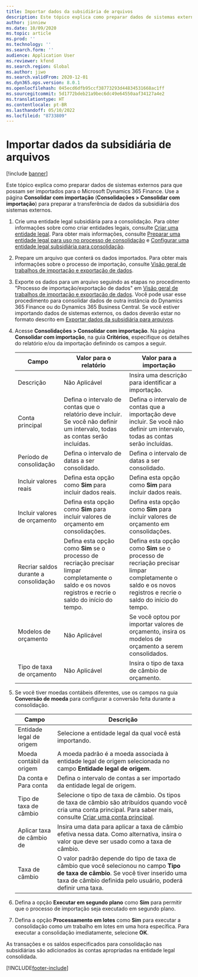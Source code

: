 ```yaml
---
title: Importar dados da subsidiária de arquivos
description: Este tópico explica como preparar dados de sistemas externos para que possam ser importados para o Microsoft Dynamics 365 Finance.
author: jinniew
ms.date: 10/09/2020
ms.topic: article
ms.prod: ''
ms.technology: ''
ms.search.form: ''
audience: Application User
ms.reviewer: kfend
ms.search.region: Global
ms.author: jiwo
ms.search.validFrom: 2020-12-01
ms.dyn365.ops.version: 8.0.1
ms.openlocfilehash: 045ecd6dfb95ccf38773293d44834531668ac1ff
ms.sourcegitcommit: 5d1772bdeb21a9bec6dc49e64550aaf34127a4e2
ms.translationtype: HT
ms.contentlocale: pt-BR
ms.lasthandoff: 05/10/2022
ms.locfileid: "8733809"
---
```

# <a name="import-subsidiary-data-from-files"></a>Importar dados da subsidiária de arquivos

[!include [banner](../includes/banner.md)]

Este tópico explica como preparar dados de sistemas externos para que possam ser importados para o Microsoft Dynamics 365 Finance. Use a página **Consolidar com importação** (**Consolidações \> Consolidar com importação**) para preparar a transferência de dados da subsidiária dos sistemas externos.

1. Crie uma entidade legal subsidiária para a consolidação. Para obter informações sobre como criar entidades legais, consulte [Criar uma entidade legal](../../fin-ops-core/fin-ops/organization-administration/tasks/create-legal-entity.md). Para obter mais informações, consulte [Preparar uma entidade legal para uso no processo de consolidação](prepare-company-for-consolidation.md) e [Configurar uma entidade legal subsidiária para consolidação](set-up-subsidiary-company-for-consolidation.md).

2. Prepare um arquivo que conterá os dados importados. Para obter mais informações sobre o processo de importação, consulte [Visão geral de trabalhos de importação e exportação de dados](../../fin-ops-core/dev-itpro/data-entities/data-import-export-job.md).
3. Exporte os dados para um arquivo seguindo as etapas no procedimento "Processo de importação/exportação de dados" em [Visão geral de trabalhos de importação e exportação de dados](../../fin-ops-core/dev-itpro/data-entities/data-import-export-job.md). Você pode usar esse procedimento para consolidar dados de outra instância do Dynamics 365 Finance ou do Dynamics 365 Business Central. Se você estiver importando dados de sistemas externos, os dados deverão estar no formato descrito em [Exportar dados da subsidiária para arquivos](export-subsidiary-data-to-file.md).
4. Acesse **Consolidações \> Consolidar com importação**. Na página **Consolidar com importação**, na guia **Critérios**, especifique os detalhes do relatório e/ou da importação definindo os campos a seguir.

    | Campo                                 | Valor para o relatório | Valor para a importação |
    |---------------------------------------|----------------------|----------------------|
    | Descrição                           | Não Aplicável | Insira uma descrição para identificar a importação. |
    | Conta principal                          | Defina o intervalo de contas que o relatório deve incluir. Se você não definir um intervalo, todas as contas serão incluídas. | Defina o intervalo de contas que a importação deve incluir. Se você não definir um intervalo, todas as contas serão incluídas. |
    | Período de consolidação                  | Defina o intervalo de datas a ser consolidado. | Defina o intervalo de datas a ser consolidado. |
    | Incluir valores reais                | Defina esta opção como **Sim** para incluir dados reais. | Defina esta opção como **Sim** para incluir dados reais. |
    | Incluir valores de orçamento                | Defina esta opção como **Sim** para incluir valores de orçamento em consolidações. | Defina esta opção como **Sim** para incluir valores de orçamento em consolidações. |
    | Recriar saldos durante a consolidação | Defina esta opção como **Sim** se o processo de recriação precisar limpar completamente o saldo e os novos registros e recrie o saldo do início do tempo. | Defina esta opção como **Sim** se o processo de recriação precisar limpar completamente o saldo e os novos registros e recrie o saldo do início do tempo. |
    | Modelos de orçamento                         | Não Aplicável | Se você optou por importar valores de orçamento, insira os modelos de orçamento a serem consolidados. |
    | Tipo de taxa de orçamento                      | Não Aplicável | Insira o tipo de taxa de câmbio de orçamento. |

6. Se você tiver moedas contábeis diferentes, use os campos na guia **Conversão de moeda** para configurar a conversão feita durante a consolidação.

    | Campo                      | Descrição |
    |----------------------------|-------------|
    | Entidade legal de origem        | Selecione a entidade legal da qual você está importando. |
    | Moeda contábil da origem | A moeda padrão é a moeda associada à entidade legal de origem selecionada no campo **Entidade legal de origem**. |
    | Da conta e Para conta       | Defina o intervalo de contas a ser importado da entidade legal de origem. |
    | Tipo de taxa de câmbio         | Selecione o tipo de taxa de câmbio. Os tipos de taxa de câmbio são atribuídos quando você cria uma conta principal. Para saber mais, consulte [Criar uma conta principal](tasks/create-main-account.md). |
    | Aplicar taxa de câmbio de   | Insira uma data para aplicar a taxa de câmbio efetiva nessa data. Como alternativa, insira o valor que deve ser usado como a taxa de câmbio. |
    | Taxa de câmbio              | O valor padrão depende do tipo de taxa de câmbio que você selecionou no campo **Tipo de taxa de câmbio**. Se você tiver inserido uma taxa de câmbio definida pelo usuário, poderá definir uma taxa. |

7. Defina a opção **Executar em segundo plano** como **Sim** para permitir que o processo de importação seja executado em segundo plano.
8. Defina a opção **Processamento em lotes** como **Sim** para executar a consolidação como um trabalho em lotes em uma hora específica. Para executar a consolidação imediatamente, selecione **OK**. 

As transações e os saldos especificados para consolidação nas subsidiárias são adicionados às contas apropriadas na entidade legal consolidada.


[!INCLUDE[footer-include](../../includes/footer-banner.md)]
